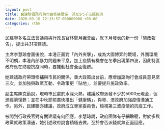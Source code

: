 ```yaml
---
layout: post
title: 民建聯倡政府與市民修補關係　派至少5千元振經濟　
date: 2020-09-10 12:13:57.000000000 +08:00
categories: rthk
---
```


民建聯多名立法會議員與行政長官林鄭月娥會面，就下月發表的新一份「施政報告」，提出共31項建議。

主席李慧琼會面後說，本港正面對「內外夾擊」，成為大國博弈的戰場，外圍環境不明朗，本港內部暴力問題未平息，加上疫情有機會在冬季出現第四波，因此特區政府應在防疫抗疫同時，要推動社會全面復甦。

她建議政府帶頭修補與市民的關係，重大政策出台前，應增加諮詢行會成員意見至三次，並加強與政黨互動，令政策更「貼地」，並要提升施政效率。

副主席陳克勤說，現時市民處於水深火熱，建議政府派發不少於5000元現金，促進經濟復甦；並在中秋節前盡快推出「健康碼」，與粵、澳政府加強疫情溝通工作。另外，民建聯亦建議，政府成立專家委員會，檢視第三波疫情的抗疫工作。

被問到行政長官對有關建議有何回應，李慧琼說，政府團隊有仔細聆聽，對於多與政黨就政策溝通，她引述政府說會積極去做，至於會否派錢就無正面回應。
